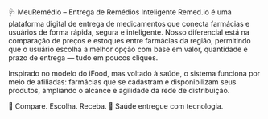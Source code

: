🩺 MeuRemédio – Entrega de Remédios Inteligente
Remed.io é uma plataforma digital de entrega de medicamentos que conecta farmácias e usuários de forma rápida, segura e inteligente. Nosso diferencial está na comparação de preços e estoques entre farmácias da região, permitindo que o usuário escolha a melhor opção com base em valor, quantidade e prazo de entrega — tudo em poucos cliques.

Inspirado no modelo do iFood, mas voltado à saúde, o sistema funciona por meio de afiliadas: farmácias que se cadastram e disponibilizam seus produtos, ampliando o alcance e agilidade da rede de distribuição.

💊 Compare. Escolha. Receba.
🚀 Saúde entregue com tecnologia.
